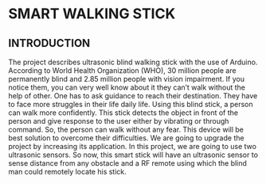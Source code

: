 # **SMART WALKING STICK**

## INTRODUCTION
The project describes ultrasonic blind walking stick with the use of Arduino. According to World Health Organization (WHO), 30 million people are permanently blind and 2.85 million people with vision impairment. If you notice them, you can very well know about it they can’t walk without the help of other. One has to ask guidance to reach their destination. They have to face more struggles in their life daily life. Using this blind stick, a person can walk more confidently. This stick detects the object in front of the person and give response to the user either by vibrating or through command. So, the person can walk without any fear. This device will be best solution to overcome their difficulties. We are going to upgrade the project by increasing its application. In this project, we are going to use two ultrasonic sensors. So now, this smart stick will have an ultrasonic sensor to sense distance from any obstacle and a RF remote using which the blind man could remotely locate his stick.



